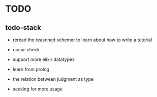 # TODO

## todo-stack

- reread the reasoned schemer
  to learn about how to write a tutorial

- occur-check

- support more elixir datatypes

- learn from prolog

- the relation between judgment as type

- seeking for more usage
